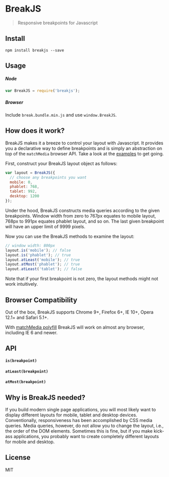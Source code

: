 # BreakJS

> Responsive breakpoints for Javascript


## Install

```shell
npm install breakjs --save
```

## Usage

##### Node
```js
var BreakJS = require('breakjs');
```

##### Browser
Include `break.bundle.min.js` and use `window.BreakJS`.


## How does it work?

BreakJS makes it a breeze to control your layout with Javascript. It provides
you a declarative way to define breakpoints and is simply an abstraction on
top of the `matchMedia` browser API. Take a look at the
[examples](#Examples) to get going.

First, construct your BreakJS layout object as follows:
```js
var layout = BreakJS({
  // choose any breakpoints you want
  mobile: 0,
  phablet: 768,
  tablet: 992,
  desktop: 1200
});
```

Under the hood, BreakJS constructs media queries according to the given
breakpoints. Window width from zero to 767px equates to mobile layout,
768px to 991px equates phablet layout, and so on. The last given breakpoint
will have an upper limit of 9999 pixels.

Now you can use the BreakJS methods to examine the layout:
```js
// window width: 800px
layout.is('mobile'); // false
layout.is('phablet'); // true
layout.atLeast('mobile'); // true
layout.atMost('phablet'); // true
layout.atLeast('tablet'); // false
```

Note that if your first breakpoint is not zero, the layout methods might
not work intuitively.


## Browser Compatibility

Out of the box, BreakJS supports Chrome 9+, Firefox 6+, IE 10+, Opera 12.1+ and
Safari 5.1+.

With [matchMedia polyfill](https://github.com/paulirish/matchMedia.js/) BreakJS
will work on almost any browser, including IE 6 and newer.


## API

#### `is(breakpoint)`

#### `atLeast(breakpoint)`

#### `atMost(breakpoint)`


## Why is BreakJS needed?

If you build modern single page applications, you will most likely want to
display different layouts for mobile, tablet and desktop devices.
Conventionally, responsiveness has been accomplished by CSS media queries.
Media queries, however, do not allow you to change the layout, i.e., the order
of the DOM elements. Sometimes this is fine, but if you make kick-ass
applications, you probably want to create completely different layouts for
mobile and desktop.

## License

MIT
